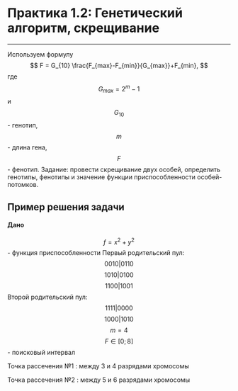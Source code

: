 # Практика 1.2: Генетический алгоритм, скрещивание 
___
Используем формулу
$$
F = G_{10} \frac{F_{max}-F_{min}}{G_{max}}+F_{min}, 
$$
где $$G_{max}  = 2^m-1$$ и $$G_{10}$$ - генотип, $$m$$ - длина гена, $$F$$ - фенотип. Задание: провести скрещивание двух особей, определить генотипы, фенотипы и значение функции приспособленности особей-потомков. 

## Пример решения задачи

#### Дано 
$$
f = x^2+y^2$$ - функция приспособленности
Первый родительский пул:
$$
0010 | 0110
$$
$$
1010 | 0100
$$
$$
1100 | 1001
$$ 
Второй родительский пул:
$$
1111 | 0000
$$
$$
1000 | 1010
$$
$$
m = 4$$
$$
F \in [0; 8]$$ - поисковый интервал

Точка рассечения №1 : между 3 и 4 разрядами хромосомы

Точка рассечения №2 : между 5 и 6 разрядами хромосомы
